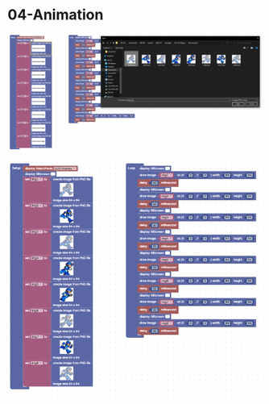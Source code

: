 # 04-Animation

![](../../.gitbook/assets/image%20%2868%29.png)

![](../../.gitbook/assets/image%20%2879%29.png)

